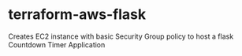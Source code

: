 # terraform-aws-flask
Creates EC2 instance with basic Security Group policy to host a flask Countdown Timer Application
